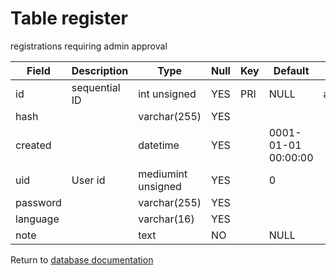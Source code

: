 Table register
===========
registrations requiring admin approval

| Field | Description | Type | Null | Key | Default | Extra |
| ----- | ----------- | ---- | ---- | --- | ------- | ----- |
| id | sequential ID | int unsigned | YES | PRI | NULL | auto_increment |    
| hash |  | varchar(255) | YES |  |  |  |    
| created |  | datetime | YES |  | 0001-01-01 00:00:00 |  |    
| uid | User id | mediumint unsigned | YES |  | 0 |  |    
| password |  | varchar(255) | YES |  |  |  |    
| language |  | varchar(16) | YES |  |  |  |    
| note |  | text | NO |  | NULL |  |    

Return to [database documentation](help/database)
